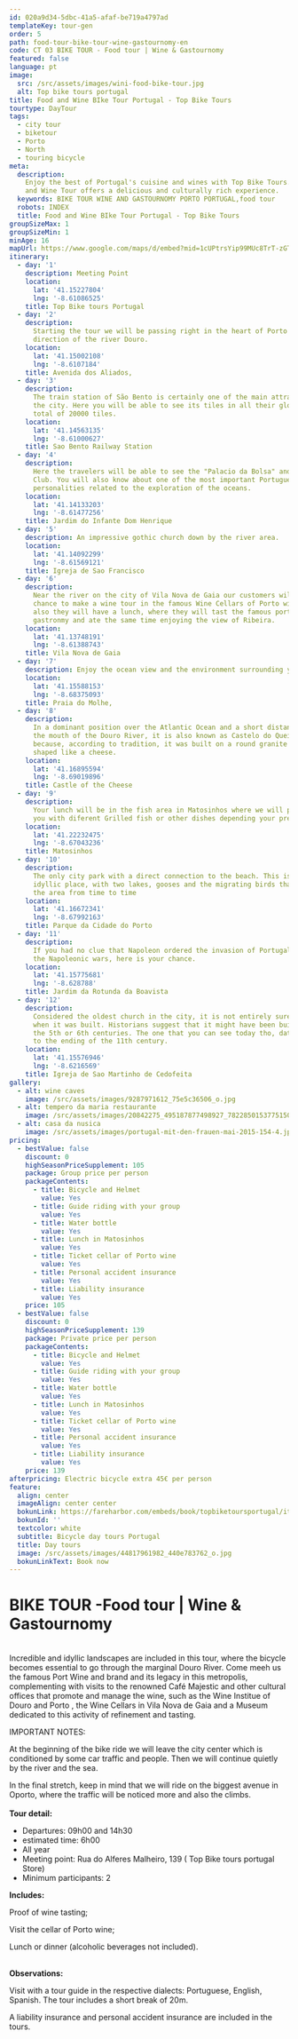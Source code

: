 ```yaml
---
id: 020a9d34-5dbc-41a5-afaf-be719a4797ad
templateKey: tour-gen
order: 5
path: food-tour-bike-tour-wine-gastournomy-en
code: CT 03 BIKE TOUR - Food tour | Wine & Gastournomy
featured: false
language: pt
image:
  src: /src/assets/images/wini-food-bike-tour.jpg
  alt: Top bike tours portugal
title: Food and Wine BIke Tour Portugal - Top Bike Tours
tourtype: DayTour
tags:
  - city tour
  - biketour
  - Porto
  - North
  - touring bicycle
meta:
  description:
    Enjoy the best of Portugal's cuisine and wines with Top Bike Tours. Our Food
    and Wine Tour offers a delicious and culturally rich experience.
  keywords: BIKE TOUR WINE AND GASTOURNOMY PORTO PORTUGAL,food tour
  robots: INDEX
  title: Food and Wine BIke Tour Portugal - Top Bike Tours
groupSizeMax: 1
groupSizeMin: 1
minAge: 16
mapUrl: https://www.google.com/maps/d/embed?mid=1cUPtrsYip99MUc8TrT-zGT_TNHM
itinerary:
  - day: '1'
    description: Meeting Point
    location:
      lat: '41.15227804'
      lng: '-8.61086525'
    title: Top Bike tours Portugal
  - day: '2'
    description:
      Starting the tour we will be passing right in the heart of Porto in the
      direction of the river Douro.
    location:
      lat: '41.15002108'
      lng: '-8.6107184'
    title: Avenida dos Aliados,
  - day: '3'
    description:
      The train station of São Bento is certainly one of the main attractions of
      the city. Here you will be able to see its tiles in all their glory, a
      total of 20000 tiles.
    location:
      lat: '41.14563135'
      lng: '-8.61000627'
    title: Sao Bento Railway Station
  - day: '4'
    description:
      Here the travelers will be able to see the "Palacio da Bolsa" and the Hard
      Club. You will also know about one of the most important Portuguese
      personalities related to the exploration of the oceans.
    location:
      lat: '41.14133203'
      lng: '-8.61477256'
    title: Jardim do Infante Dom Henrique
  - day: '5'
    description: An impressive gothic church down by the river area.
    location:
      lat: '41.14092299'
      lng: '-8.61569121'
    title: Igreja de Sao Francisco
  - day: '6'
    description:
      Near the river on the city of Vila Nova de Gaia our customers will have a
      chance to make a wine tour in the famous Wine Cellars of Porto wine and
      also they will have a lunch, where they will tast the famous portuguese
      gastronmy and ate the same time enjoying the view of Ribeira.
    location:
      lat: '41.13748191'
      lng: '-8.61388743'
    title: Vila Nova de Gaia
  - day: '7'
    description: Enjoy the ocean view and the environment surrounding you
    location:
      lat: '41.15588153'
      lng: '-8.68375093'
    title: Praia do Molhe,
  - day: '8'
    description:
      In a dominant position over the Atlantic Ocean and a short distance from
      the mouth of the Douro River, it is also known as Castelo do Queijo
      because, according to tradition, it was built on a round granite rock and
      shaped like a cheese.
    location:
      lat: '41.16895594'
      lng: '-8.69019896'
    title: Castle of the Cheese
  - day: '9'
    description:
      Your lunch will be in the fish area in Matosinhos where we will present
      you with diferent Grilled fish or other dishes depending your preferences.
    location:
      lat: '41.22232475'
      lng: '-8.67043236'
    title: Matosinhos
  - day: '10'
    description:
      The only city park with a direct connection to the beach. This is an
      idyllic place, with two lakes, gooses and the migrating birds that visit
      the area from time to time
    location:
      lat: '41.16672341'
      lng: '-8.67992163'
    title: Parque da Cidade do Porto
  - day: '11'
    description:
      If you had no clue that Napoleon ordered the invasion of Portugal during
      the Napoleonic wars, here is your chance.
    location:
      lat: '41.15775681'
      lng: '-8.628788'
    title: Jardim da Rotunda da Boavista
  - day: '12'
    description:
      Considered the oldest church in the city, it is not entirely sure as to
      when it was built. Historians suggest that it might have been build around
      the 5th or 6th centuries. The one that you can see today tho, dates back
      to the ending of the 11th century.
    location:
      lat: '41.15576946'
      lng: '-8.6216569'
    title: Igreja de Sao Martinho de Cedofeita
gallery:
  - alt: wine caves
    image: /src/assets/images/9287971612_75e5c36506_o.jpg
  - alt: tempero da maria restaurante
    image: /src/assets/images/20842275_495187877498927_7822850153775150396_n.jpg
  - alt: casa da nusica
    image: /src/assets/images/portugal-mit-den-frauen-mai-2015-154-4.jpg.jpg
pricing:
  - bestValue: false
    discount: 0
    highSeasonPriceSupplement: 105
    package: Group price per person
    packageContents:
      - title: Bicycle and Helmet
        value: Yes
      - title: Guide riding with your group
        value: Yes
      - title: Water bottle
        value: Yes
      - title: Lunch in Matosinhos
        value: Yes
      - title: Ticket cellar of Porto wine
        value: Yes
      - title: Personal accident insurance
        value: Yes
      - title: Liability insurance
        value: Yes
    price: 105
  - bestValue: false
    discount: 0
    highSeasonPriceSupplement: 139
    package: Private price per person
    packageContents:
      - title: Bicycle and Helmet
        value: Yes
      - title: Guide riding with your group
        value: Yes
      - title: Water bottle
        value: Yes
      - title: Lunch in Matosinhos
        value: Yes
      - title: Ticket cellar of Porto wine
        value: Yes
      - title: Personal accident insurance
        value: Yes
      - title: Liability insurance
        value: Yes
    price: 139
afterpricing: E﻿lectric bicycle extra 45€ per person
feature:
  align: center
  imageAlign: center center
  bokunLink: https://fareharbor.com/embeds/book/topbiketoursportugal/items/268399/calendar/2020/11/?flow=479507&full-items=yes
  bokunId: ''
  textcolor: white
  subtitle: Bicycle day tours Portugal
  title: Day tours
  image: /src/assets/images/44817961982_440e783762_o.jpg
  bokunLinkText: Book now
---
```


# BIKE TOUR -Food tour | Wine & Gastournomy

\
Incredible and idyllic landscapes are included in this tour, where the bicycle
becomes essential to go through the marginal Douro River. Come meeh us the
famous Port Wine and brand and its legacy in this metropolis, complementing with
visits to the renowned Café Majestic and other cultural offices that promote and
manage the wine, such as the Wine Institue of Douro and Porto , the Wine Cellars
in Vila Nova de Gaia and a Museum dedicated to this activity of refinement and
tasting.

IMPORTANT NOTES:

At the beginning of the bike ride we will leave the city center which is
conditioned by some car traffic and people. Then we will continue quietly by the
river and the sea.

In the final stretch, keep in mind that we will ride on the biggest avenue in
Oporto, where the traffic will be noticed more and also the climbs.\
\
**Tour detail:**

- Departures: 09h00 and 14h30
- estimated time: 6h00
- All year
- Meeting point: Rua do Alferes Malheiro, 139 ( Top Bike tours portugal Store)
- Minimum participants: 2

**Includes:**

Proof of wine tasting;

Visit the cellar of Porto wine;

Lunch or dinner (alcoholic beverages not included).

\
**Observations:**

Visit with a tour guide in the respective dialects: Portuguese, English,
Spanish. The tour includes a short break of 20m.

A liability insurance and personal accident insurance are included in the tours.
